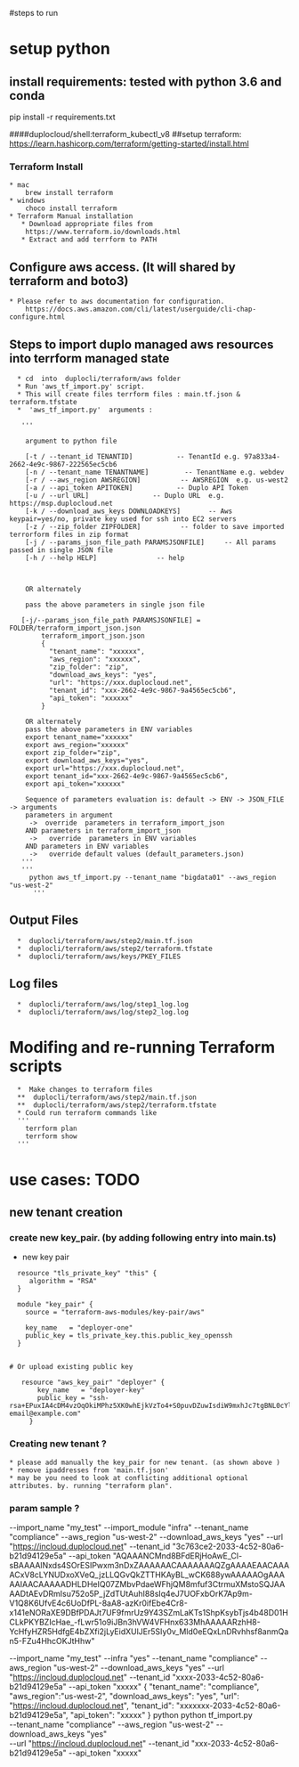 #steps to run 

# setup python  
## install requirements: tested with python 3.6 and conda
pip install -r requirements.txt  

####duplocloud/shell:terraform_kubectl_v8
##setup terraform: https://learn.hashicorp.com/terraform/getting-started/install.html
### Terraform Install
    * mac
        brew install terraform
    * windows
        choco install terraform
    * Terraform Manual installation
       * Download appropriate files from 
        https://www.terraform.io/downloads.html
       * Extract and add terrform to PATH
       
 ## Configure aws access. (It will shared by terraform and boto3)
    * Please refer to aws documentation for configuration.
        https://docs.aws.amazon.com/cli/latest/userguide/cli-chap-configure.html

 ## Steps to import duplo managed aws resources into terrform managed state 
      * cd  into  duplocli/terraform/aws folder 
      * Run 'aws_tf_import.py' script. 
      * This will create files terrform files : main.tf.json & terraform.tfstate
      *  'aws_tf_import.py'  arguments :
         
       '''  
       
        argument to python file

        [-t / --tenant_id TENANTID]           -- TenantId e.g. 97a833a4-2662-4e9c-9867-222565ec5cb6
        [-n / --tenant_name TENANTNAME]         -- TenantName e.g. webdev
        [-r / --aws_region AWSREGION]          -- AWSREGION  e.g. us-west2
        [-a / --api_token APITOKEN]           -- Duplo API Token
        [-u / --url URL]                -- Duplo URL  e.g. https://msp.duplocloud.net
        [-k / --download_aws_keys DOWNLOADKEYS]       -- Aws keypair=yes/no, private key used for ssh into EC2 servers
        [-z / --zip_folder ZIPFOLDER]          -- folder to save imported terrorform files in zip format
        [-j / --params_json_file_path PARAMSJSONFILE]     -- All params passed in single JSON file
        [-h / --help HELP]               -- help



        OR alternately 

        pass the above parameters in single json file

       [-j/--params_json_file_path PARAMSJSONFILE] = FOLDER/terraform_import_json.json
            terraform_import_json.json
            {
              "tenant_name": "xxxxxx",
              "aws_region": "xxxxxx",
              "zip_folder": "zip",
              "download_aws_keys": "yes",
              "url": "https://xxx.duplocloud.net",
              "tenant_id": "xxx-2662-4e9c-9867-9a4565ec5cb6",
              "api_token": "xxxxxx"
            }

        OR alternately 
        pass the above parameters in ENV variables
        export tenant_name="xxxxxx"
        export aws_region="xxxxxx"
        export zip_folder="zip",
        export download_aws_keys="yes",
        export url="https://xxx.duplocloud.net",
        export tenant_id="xxx-2662-4e9c-9867-9a4565ec5cb6",
        export api_token="xxxxxx"

        Sequence of parameters evaluation is: default -> ENV -> JSON_FILE -> arguments
        parameters in argument 
         ->  override  parameters in terraform_import_json
        AND parameters in terraform_import_json
         ->   override  parameters in ENV variables
        AND parameters in ENV variables
         ->   override default values (default_parameters.json)
       '''
       ''' 
         python aws_tf_import.py --tenant_name "bigdata01" --aws_region "us-west-2" 
          '''
  
  ## Output Files
      *  duplocli/terraform/aws/step2/main.tf.json
      *  duplocli/terraform/aws/step2/terraform.tfstate
      *  duplocli/terraform/aws/keys/PKEY_FILES

  ## Log files
      *  duplocli/terraform/aws/log/step1_log.log
      *  duplocli/terraform/aws/log/step2_log.log 

  # Modifing and re-running Terraform scripts 
      *  Make changes to terraform files 
      **  duplocli/terraform/aws/step2/main.tf.json
      **  duplocli/terraform/aws/step2/terraform.tfstate
      * Could run terraform commands like 
      ''' 
        terrform plan 
        terrform show 
      '''
       
       
 
# use cases: TODO
## new tenant creation
### create new key_pair. (by adding following entry into main.ts)
  * new key pair 
  ```
    resource "tls_private_key" "this" {
       algorithm = "RSA"
    }
    
    module "key_pair" {
      source = "terraform-aws-modules/key-pair/aws"
    
      key_name   = "deployer-one"
      public_key = tls_private_key.this.public_key_openssh
    }
     
 
  # Or upload existing public key 
 
     resource "aws_key_pair" "deployer" {
         key_name   = "deployer-key"
         public_key = "ssh-rsa+EPuxIA4cDM4vzOqOkiMPhz5XK0whEjkVzTo4+S0puvDZuwIsdiW9mxhJc7tgBNL0cYlWSYVkz4G/fslNfRPW5mYAM49f4fhtxPb5ok4Q2Lg9dPKVHO/Bgeu5woMc7RY0p1ej6D4CKFE6lymSDJpW0YHX/wqE9+cfEauh7xZcG0q9t2ta6F6fmX0agvpFyZo8aFbXeUBr7osSCJNgvavWbM/06niWrOvYX2xwWdhXmXSrbX8ZbabVohBK41 email@example.com"
       }
  ```
 
    
###  Creating new tenant ?
    * please add manually the key_pair for new tenant. (as shown above )
    * remove ipaddresses from 'main.tf.json'
    * may be you need to look at conflicting additional optional attributes. by. running "terraform plan".
    
 
 ### param sample ?
 
  --import_name "my_test" 
  --import_module "infra" 
  --tenant_name "compliance" 
  --aws_region "us-west-2" 
  --download_aws_keys "yes" 
  --url "https://incloud.duplocloud.net" 
  --tenant_id "3c763ce2-2033-4c52-80a6-b21d94129e5a" 
  --api_token "AQAAANCMnd8BFdERjHoAwE_Cl-sBAAAAlNxds4SOrESIPwxm3nDxZAAAAAACAAAAAAAQZgAAAAEAACAAAACxV8cLYNUDxoXVeQ_jzLLQGvQkZTTHKAyBL_wCK688ywAAAAAOgAAAAAIAACAAAAADHLDHeIQ07ZMbvPdaeWFhjQM8mfuf3CtrmuXMstoSQJAAAADtAEvDRmIsu752o5P_jZdTUtAuhI88sIq4eJ7UOFxbOrK7Ap9m-V1Q8K6UfvE4c6UoDfPL-8aA8-azKr0ifEbe4Cr8-x141eNORaXE9DBfPDAJt7UF9fmrUz9Y43SZmLaKTs1ShpKsybTjs4b48D01HCLkPKYBZIcHae_-fLwr51o9iJBn3hVW4VFHnx633MhAAAAARzhH8-YcHfyHZR5HdfgE4bZXfi2jLyEidXUlJEr5SIy0v_Mld0eEQxLnDRvhhsf8anmQan5-FZu4HhcOKJtHhw"
 
 
 
 --import_name "my_test" 
 --infra  "yes"
 --tenant_name "compliance" 
 --aws_region "us-west-2" 
 --download_aws_keys "yes" 
 --url "https://incloud.duplocloud.net" 
 --tenant_id "xxxx-2033-4c52-80a6-b21d94129e5a" 
 --api_token "xxxxx"
{
  "tenant_name": "compliance",
  "aws_region":"us-west-2",
  "download_aws_keys": "yes",
  "url": "https://incloud.duplocloud.net",
  "tenant_id": "xxxxxxx-2033-4c52-80a6-b21d94129e5a",
   "api_token": "xxxxx"
 }
python python tf_import.py \
--tenant_name "compliance" --aws_region "us-west-2" --download_aws_keys "yes" \
--url "https://incloud.duplocloud.net" --tenant_id "xxx-2033-4c52-80a6-b21d94129e5a" --api_token "xxxxx"
